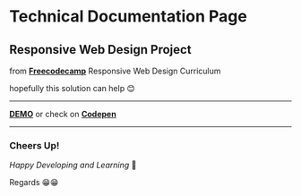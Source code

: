 # Technical Documentation Page

## Responsive Web Design Project

from **[Freecodecamp](https://www.freecodecamp.org/)** Responsive Web Design Curriculum

hopefully this solution can help 😊

-------------------

**[DEMO](https://indrijunanda.github.io/technicaldocumentationpage-fcc/)** or check on **[Codepen](https://codepen.io/indrijunanda/pen/gVBMpa)**



-------------------
### Cheers Up!

*Happy Developing and Learning* 💪



Regards 😁😁

